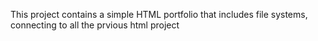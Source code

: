 This project contains a simple HTML portfolio that includes file systems, connecting to all the prvious html project

